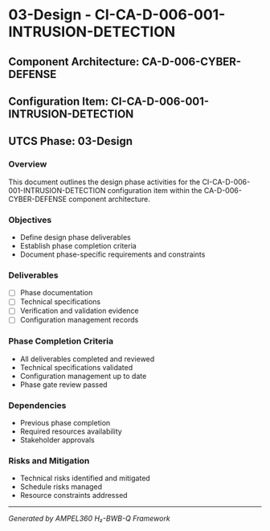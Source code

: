 # 03-Design - CI-CA-D-006-001-INTRUSION-DETECTION

## Component Architecture: CA-D-006-CYBER-DEFENSE
## Configuration Item: CI-CA-D-006-001-INTRUSION-DETECTION
## UTCS Phase: 03-Design

### Overview
This document outlines the design phase activities for the CI-CA-D-006-001-INTRUSION-DETECTION configuration item within the CA-D-006-CYBER-DEFENSE component architecture.

### Objectives
- Define design phase deliverables
- Establish phase completion criteria
- Document phase-specific requirements and constraints

### Deliverables
- [ ] Phase documentation
- [ ] Technical specifications
- [ ] Verification and validation evidence
- [ ] Configuration management records

### Phase Completion Criteria
- All deliverables completed and reviewed
- Technical specifications validated
- Configuration management up to date
- Phase gate review passed

### Dependencies
- Previous phase completion
- Required resources availability
- Stakeholder approvals

### Risks and Mitigation
- Technical risks identified and mitigated
- Schedule risks managed
- Resource constraints addressed

---
*Generated by AMPEL360 H₂-BWB-Q Framework*
